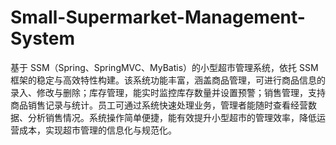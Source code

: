 # Small-Supermarket-Management-System
基于 SSM（Spring、SpringMVC、MyBatis）的小型超市管理系统，依托 SSM 框架的稳定与高效特性构建。该系统功能丰富，涵盖商品管理，可进行商品信息的录入、修改与删除；库存管理，能实时监控库存数量并设置预警；销售管理，支持商品销售记录与统计。员工可通过系统快速处理业务，管理者能随时查看经营数据、分析销售情况。系统操作简单便捷，能有效提升小型超市的管理效率，降低运营成本，实现超市管理的信息化与规范化。 
